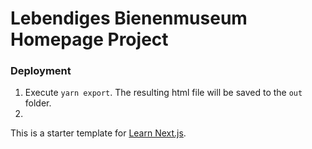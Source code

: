 # Lebendiges Bienenmuseum Homepage Project

### Deployment

1. Execute `yarn export`. The resulting html file will be saved to the `out` folder.
2. 

This is a starter template for [Learn Next.js](https://nextjs.org/learn).